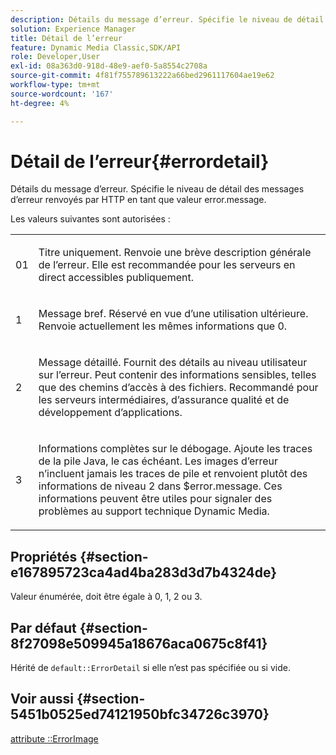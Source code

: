 ```yaml
---
description: Détails du message d’erreur. Spécifie le niveau de détail des messages d’erreur renvoyés par HTTP en tant que valeur error.message.
solution: Experience Manager
title: Détail de l’erreur
feature: Dynamic Media Classic,SDK/API
role: Developer,User
exl-id: 08a363d0-918d-48e9-aef0-5a8554c2708a
source-git-commit: 4f81f755789613222a66bed2961117604ae19e62
workflow-type: tm+mt
source-wordcount: '167'
ht-degree: 4%

---
```


# Détail de l’erreur{#errordetail}

Détails du message d’erreur. Spécifie le niveau de détail des messages d’erreur renvoyés par HTTP en tant que valeur error.message.

Les valeurs suivantes sont autorisées :

<table id="simpletable_26DC72727F224F2C8E97BF26619DB68B"> 
 <tr class="strow"> 
  <td class="stentry"> <p>01 </p></td> 
  <td class="stentry"> <p>Titre uniquement. Renvoie une brève description générale de l’erreur. Elle est recommandée pour les serveurs en direct accessibles publiquement. </p></td> 
 </tr> 
 <tr class="strow"> 
  <td class="stentry"> <p>1 </p></td> 
  <td class="stentry"> <p>Message bref. Réservé en vue d’une utilisation ultérieure. Renvoie actuellement les mêmes informations que 0. </p></td> 
 </tr> 
 <tr class="strow"> 
  <td class="stentry"> <p>2 </p></td> 
  <td class="stentry"> <p>Message détaillé. Fournit des détails au niveau utilisateur sur l’erreur. Peut contenir des informations sensibles, telles que des chemins d’accès à des fichiers. Recommandé pour les serveurs intermédiaires, d’assurance qualité et de développement d’applications. </p></td> 
 </tr> 
 <tr class="strow"> 
  <td class="stentry"> <p>3 </p></td> 
  <td class="stentry"> <p>Informations complètes sur le débogage. Ajoute les traces de la pile Java, le cas échéant. Les images d’erreur n’incluent jamais les traces de pile et renvoient plutôt des informations de niveau 2 dans <span class="codeph"> $error.message</span>. Ces informations peuvent être utiles pour signaler des problèmes au support technique Dynamic Media. </p></td> 
 </tr> 
</table>

## Propriétés {#section-e167895723ca4ad4ba283d3d7b4324de}

Valeur énumérée, doit être égale à 0, 1, 2 ou 3.

## Par défaut {#section-8f27098e509945a18676aca0675c8f41}

Hérité de `default::ErrorDetail` si elle n’est pas spécifiée ou si vide.

## Voir aussi {#section-5451b0525ed74121950bfc34726c3970}

[attribute ::ErrorImage](../../../../../is-api/image-catalog/image-serving-api-ref/c-image-catalog-reference/c-attributes-reference/r-errorimage.md#reference-c494d5d8b2584fe3800f35baabd0292c)
